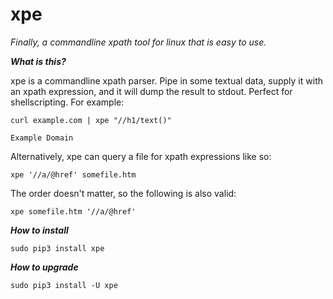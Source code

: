 # xpe

*Finally, a commandline xpath tool for linux that is easy to use.*

***What is this?***

xpe is a commandline xpath parser. Pipe in some textual data, supply it with an xpath expression, and it will dump the result to stdout. Perfect for shellscripting. For example:
    
    curl example.com | xpe "//h1/text()"

    Example Domain
    
Alternatively, xpe can query a file for xpath expressions like so:

    xpe '//a/@href' somefile.htm

The order doesn't matter, so the following is also valid:

    xpe somefile.htm '//a/@href'

***How to install***

    sudo pip3 install xpe

***How to upgrade***

    sudo pip3 install -U xpe
